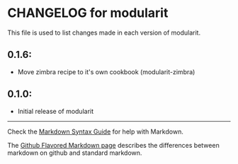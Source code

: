 # CHANGELOG for modularit

This file is used to list changes made in each version of modularit.

## 0.1.6:

* Move zimbra recipe to it's own cookbook (modularit-zimbra)

## 0.1.0:

* Initial release of modularit

- - - 
Check the [Markdown Syntax Guide](http://daringfireball.net/projects/markdown/syntax) for help with Markdown.

The [Github Flavored Markdown page](http://github.github.com/github-flavored-markdown/) describes the differences between markdown on github and standard markdown.
